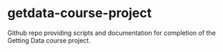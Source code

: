 # getdata-course-project
Github repo providing scripts and documentation for completion of the Getting Data course project.
